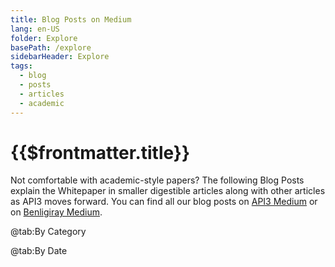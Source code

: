 ```yaml
---
title: Blog Posts on Medium
lang: en-US
folder: Explore
basePath: /explore
sidebarHeader: Explore
tags:
  - blog
  - posts
  - articles
  - academic
---
```


# {{$frontmatter.title}}

Not comfortable with academic-style papers? The following Blog Posts explain the
Whitepaper in smaller digestible articles along with other articles as API3
moves forward. You can find all our blog posts on
[API3 Medium](https://medium.com/api3) or on
[Benligiray Medium](https://bbenligiray.medium.com).

<Tabs>

@tab:By Category

<BlogPosts show="byCategories"/>

@tab:By Date

<BlogPosts show="byDates"/>

</Tabs>
